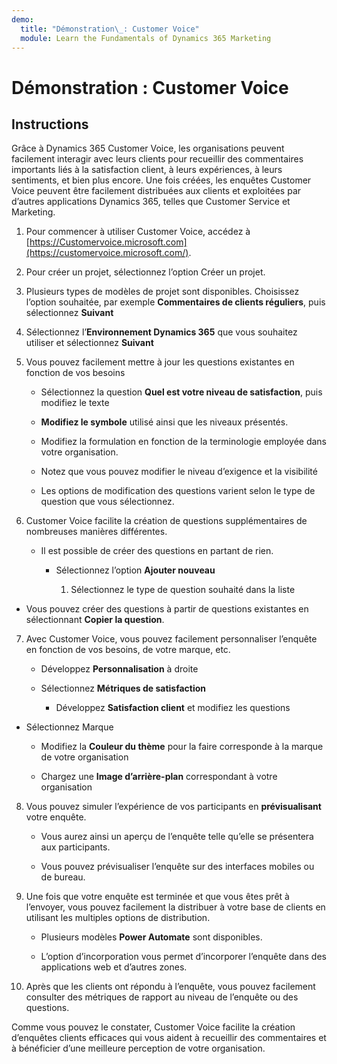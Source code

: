 ```yaml
---
demo:
  title: "Démonstration\_: Customer Voice"
  module: Learn the Fundamentals of Dynamics 365 Marketing
---
```


# Démonstration : Customer Voice

## Instructions

Grâce à Dynamics 365 Customer Voice, les organisations peuvent facilement interagir avec leurs clients pour recueillir des commentaires importants liés à la satisfaction client, à leurs expériences, à leurs sentiments, et bien plus encore. Une fois créées, les enquêtes Customer Voice peuvent être facilement distribuées aux clients et exploitées par d’autres applications Dynamics 365, telles que Customer Service et Marketing. 

1. Pour commencer à utiliser Customer Voice, accédez à [https://Customervoice.microsoft.com](https://customervoice.microsoft.com/). 

2. Pour créer un projet, sélectionnez l’option Créer un projet.

3. Plusieurs types de modèles de projet sont disponibles. Choisissez l’option souhaitée, par exemple **Commentaires de clients réguliers**, puis sélectionnez **Suivant**

4. Sélectionnez l’**Environnement Dynamics 365** que vous souhaitez utiliser et sélectionnez **Suivant**

5. Vous pouvez facilement mettre à jour les questions existantes en fonction de vos besoins

    - Sélectionnez la question **Quel est votre niveau de satisfaction**, puis modifiez le texte

    - **Modifiez le symbole** utilisé ainsi que les niveaux présentés. 

    - Modifiez la formulation en fonction de la terminologie employée dans votre organisation. 

    - Notez que vous pouvez modifier le niveau d’exigence et la visibilité

    - Les options de modification des questions varient selon le type de question que vous sélectionnez.

6. Customer Voice facilite la création de questions supplémentaires de nombreuses manières différentes. 

    - Il est possible de créer des questions en partant de rien.

        - Sélectionnez l’option **Ajouter nouveau**

            1. Sélectionnez le type de question souhaité dans la liste

- Vous pouvez créer des questions à partir de questions existantes en sélectionnant **Copier la question**.

7. Avec Customer Voice, vous pouvez facilement personnaliser l’enquête en fonction de vos besoins, de votre marque, etc. 

    - Développez **Personnalisation** à droite

    - Sélectionnez **Métriques de satisfaction**

        - Développez **Satisfaction client** et modifiez les questions

- Sélectionnez Marque

    - Modifiez la **Couleur du thème** pour la faire corresponde à la marque de votre organisation

    - Chargez une **Image d’arrière-plan** correspondant à votre organisation

8. Vous pouvez simuler l’expérience de vos participants en **prévisualisant** votre enquête. 

    - Vous aurez ainsi un aperçu de l’enquête telle qu’elle se présentera aux participants. 

    - Vous pouvez prévisualiser l’enquête sur des interfaces mobiles ou de bureau. 

9. Une fois que votre enquête est terminée et que vous êtes prêt à l’envoyer, vous pouvez facilement la distribuer à votre base de clients en utilisant les multiples options de distribution.

    - Plusieurs modèles **Power Automate** sont disponibles. 

    - L’option d’incorporation vous permet d’incorporer l’enquête dans des applications web et d’autres zones. 

10. Après que les clients ont répondu à l’enquête, vous pouvez facilement consulter des métriques de rapport au niveau de l’enquête ou des questions. 

Comme vous pouvez le constater, Customer Voice facilite la création d’enquêtes clients efficaces qui vous aident à recueillir des commentaires et à bénéficier d’une meilleure perception de votre organisation. 

 
